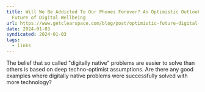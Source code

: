 ```yaml
---
title: Will We Be Addicted To Our Phones Forever? An Optimistic Outlook on the
  Future of Digital Wellbeing
url: https://www.getclearspace.com/blog/post/optimistic-future-digital-wellbeing
date: 2024-01-03
syndicated: 2024-01-03
tags:
  - links
---
```


The belief that so called "digitally native" problems are easier to solve than others is based on deep techno-optimist assumptions. Are there any good examples where digitally native problems were successfully solved with more technology?
